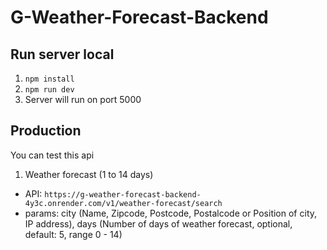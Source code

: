 # G-Weather-Forecast-Backend

## Run server local
1. `npm install`
2. `npm run dev`
3. Server will run on port 5000

## Production
You can test this api
1. Weather forecast (1 to 14 days)
* API: `https://g-weather-forecast-backend-4y3c.onrender.com/v1/weather-forecast/search`
* params: city (Name, Zipcode, Postcode, Postalcode or Position of city, IP address), days (Number of days of weather forecast, optional, default: 5, range 0 - 14)